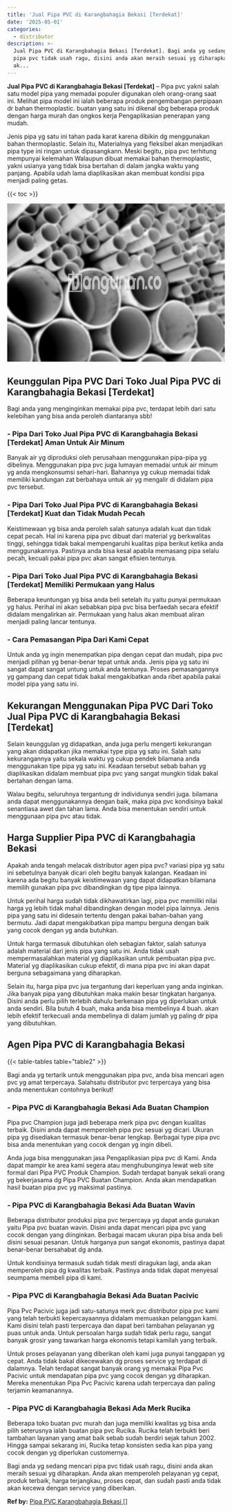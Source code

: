```yaml
---
title: 'Jual Pipa PVC di Karangbahagia Bekasi [Terdekat]'
date: '2025-05-01'
categories:
  - distributor
description: >-
  Jual Pipa PVC di Karangbahagia Bekasi [Terdekat]. Bagi anda yg sedang mencari
  pipa pvc tidak usah ragu, disini anda akan meraih sesuai yg diharapkan. Anda
  ak...
---
```


**Jual Pipa PVC di Karangbahagia Bekasi \[Terdekat\]** – Pipa pvc yakni salah satu model pipa yang memadai populer digunakan oleh orang-orang saat ini. Melihat pipa model ini ialah beberapa produk pengembangan perpipaan dr bahan thermoplastic. buatan yang satu ini dikenal sbg beberapa produk dengan harga murah dan ongkos kerja Pengaplikasian penerapan yang mudah.

Jenis pipa yg satu ini tahan pada karat karena dibikin dg menggunakan bahan thermoplastic. Selain itu, Materialnya yang fleksibel akan menjadikan pipa type ini ringan untuk dipasangkann. Meski begitu, pipa pvc terhitung mempunyai kelemahan Walaupun dibuat memakai bahan thermoplastic, yakni usianya yang tidak bisa bertahan di dalam jangka waktu yang panjang. Apabila udah lama diaplikasikan akan membuat kondisi pipa menjadi paling getas.

{{< toc >}}

![Jual Pipa PVC di Karangbahagia Bekasi [Terdekat]](/images/jaul-pipa-pvc-58.png)

## Keunggulan Pipa PVC Dari Toko Jual Pipa PVC di Karangbahagia Bekasi \[Terdekat\]

Bagi anda yang menginginkan memakai pipa pvc, terdapat lebih dari satu kelebihan yang bisa anda peroleh diantaranya sbb!

### \- Pipa Dari Toko Jual Pipa PVC di Karangbahagia Bekasi \[Terdekat\] Aman Untuk Air Minum

Banyak air yg diproduksi oleh perusahaan menggunakan pipa-pipa yg dibelinya. Menggunakan pipa pvc juga lumayan memadai untuk air minum yg anda mengkonsumsi sehari-hari. Bahannya yg cukup memadai tidak memiliki kandungan zat berbahaya untuk air yg mengalir di didalam pipa pvc tersebut.

### \- Pipa Dari Toko Jual Pipa PVC di Karangbahagia Bekasi \[Terdekat\] Kuat dan Tidak Mudah Pecah

Keistimewaan yg bisa anda peroleh salah satunya adalah kuat dan tidak cepat pecah. Hal ini karena pipa pvc dibuat dari material yg berkwalitas tinggi, sehingga tidak bakal mempengaruhi kualitas pipa berikut ketika anda menggunakannya. Pastinya anda bisa kesal apabila memasang pipa selalu pecah, kecuali pakai pipa pvc akan sangat efisien tentunya.

### \- Pipa Dari Toko Jual Pipa PVC di Karangbahagia Bekasi \[Terdekat\] Memiliki Permukaan yang Halus

Beberapa keuntungan yg bisa anda beli setelah itu yaitu punyai permukaan yg halus. Perihal ini akan sebabkan pipa pvc bisa berfaedah secara efektif didalam mengalirkan air. Permukaan yang halus akan membuat aliran menjadi paling lancar tentunya.

### \- Cara Pemasangan Pipa Dari Kami Cepat

Untuk anda yg ingin menempatkan pipa dengan cepat dan mudah, pipa pvc menjadi pilihan yg benar-benar tepat untuk anda. Jenis pipa yg satu ini sangat dapat sangat untung untuk anda tentunya. Proses pemasangannya yg gampang dan cepat tidak bakal mengakibatkan anda ribet apabila pakai model pipa yang satu ini.

## Kekurangan Menggunakan Pipa PVC Dari Toko Jual Pipa PVC di Karangbahagia Bekasi \[Terdekat\]

Selain keunggulan yg didapatkan, anda juga perlu mengerti kekurangan yang akan didapatkan jika memakai type pipa yg satu ini. Salah satu kekurangannya yaitu sekala waktu yg cukup pendek bilamana anda menggunakan tipe pipa yg satu ini. Keadaan tersebut sebab bahan yg diaplikasikan didalam membuat pipa pvc yang sangat mungkin tidak bakal bertahan dengan lama.

Walau begitu, seluruhnya tergantung dr individunya sendiri juga. bilamana anda dapat menggunakannya dengan baik, maka pipa pvc kondisinya bakal senantiasa awet dan tahan lama. Anda bisa menentukan sendiri untuk menggunaan pipa pvc atau tidak.

## Harga Supplier Pipa PVC di Karangbahagia Bekasi

Apakah anda tengah melacak distributor agen pipa pvc? variasi pipa yg satu ini sebetulnya banyak dicari oleh begitu banyak kalangan. Keadaan ini karena ada begitu banyak keistimewaan yang dapat didapatkan bilamana memilih gunakan pipa pvc dibandingkan dg tipe pipa lainnya.

Untuk perihal harga sudah tidak dikhawatirkan lagi, pipa pvc memiliki nilai harga yg lebih tidak mahal dibandingkan dengan model pipa lainnya. Jenis pipa yang satu ini didesain tertentu dengan pakai bahan-bahan yang bermutu. Jadi dapat mengakibatkan pipa mampu berguna dengan baik yang cocok dengan yg anda butuhkan.

Untuk harga termasuk dibutuhkan oleh sebagian faktor, salah satunya adalah material dari jenis pipa yang satu ini. Anda tidak usah mempermasalahkan material yg diaplikasikan untuk pembuatan pipa pvc. Material yg diaplikasikan cukup efektif, di mana pipa pvc ini akan dapat berguna sebagaimana yang diharapkan.

Selain itu, harga pipa pvc jua tergantung dari keperluan yang anda inginkan. Jika banyak pipa yang dibutuhkan maka makin besar tingkatan harganya. Disini anda perlu pilih terlebih dahulu berkenaan pipa yg diperlukan untuk anda sendiri. Bila butuh 4 buah, maka anda bisa membelinya 4 buah. akan lebih efektif terkecuali anda membelinya di dalam jumlah yg paling dr pipa yang dibutuhkan.

## Agen Pipa PVC di Karangbahagia Bekasi

{{< table-tables table="table2" >}}

Bagi anda yg tertarik untuk menggunakan pipa pvc, anda bisa mencari agen pvc yg amat terpercaya. Salahsatu distributor pvc terpercaya yang bisa anda menentukan contohnya berikut!

### \- Pipa PVC di Karangbahagia Bekasi Ada Buatan Champion

Pipa pvc Champion juga jadi beberapa merk pipa pvc dengan kualitas terbaik. Disini anda dapat memperoleh pipa pvc sesuai yg dicari. Ukuran pipa yg disediakan termasuk benar-benar lengkap. Berbagai type pipa pvc bisa anda menentukan yang cocok dengan yg ingin dibeli.

Anda juga bisa menggunakan jasa Pengaplikasian pipa pvc di Kami. Anda dapat mampir ke area kami segera atau menghubunginya lewat web site formal dari Pipa PVC Produk Champion. Sudah terdapat banyak sekali orang yg bekerjasama dg Pipa PVC Buatan Champion. Anda akan mendapatkan hasil buatan pipa pvc yg maksimal pastinya.

### \- Pipa PVC di Karangbahagia Bekasi Ada Buatan Wavin

Beberapa distributor produksi pipa pvc terpercaya yg dapat anda gunakan yaitu Pipa pvc buatan wavin. Disini anda dapat mencari pipa pvc yang cocok dengan yang diinginkan. Berbagai macam ukuran pipa bisa anda beli disini sesuai pesanan. Untuk harganya pun sangat ekonomis, pastinya dapat benar-benar bersahabat dg anda.

Untuk kondisinya termasuk sudah tidak mesti diragukan lagi, anda akan memperoleh pipa dg kwalitas terbaik. Pastinya anda tidak dapat menyesal seumpama membeli pipa di kami.

### \- Pipa PVC di Karangbahagia Bekasi Ada Buatan Pacivic

Pipa Pvc Pacivic juga jadi satu-satunya merk pvc distributor pipa pvc kami yang telah terbukti kepercayaannya didalam memuaskan pelanggan kami. Kami disini telah pasti terpercaya dan dapat beri tambahan pelayanan yg puas untuk anda. Untuk persoalan harga sudah tidak perlu ragu, sangat banyak grosir yang tawarkan harga ekonomis tetapi kamilah yang terbaik.

Untuk proses pelayanan yang diberikan oleh kami juga punyai tanggapan yg cepat. Anda tidak bakal dikecewakan dg proses service yg terdapat di dalamnya. Telah terdapat sangat banyak orang yg memakai Pipa Pvc Pacivic untuk mendapatan pipa pvc yang cocok dengan yg diharapkan. Mereka menentukan Pipa Pvc Pacivic karena udah terpercaya dan paling terjamin keamanannya.

### \- Pipa PVC di Karangbahagia Bekasi Ada Merk Rucika

Beberapa toko buatan pvc murah dan juga memiliki kwalitas yg bisa anda pilih seterusnya ialah buatan pipa pvc Rucika. Rucika telah terbukti beri tambahan layanan yang amat baik sebab sudah berdiri sejak tahun 2002. Hingga sampai sekarang ini, Rucika tetap konsisten sedia kan pipa yang cocok dengan yg diperlukan customernya.

Bagi anda yg sedang mencari pipa pvc tidak usah ragu, disini anda akan meraih sesuai yg diharapkan. Anda akan memperoleh pelayanan yg cepat, produk terbaik, harga terjangkau, proses cepat, dan sudah pasti anda tidak akan kecewa dengan service yang diberikan.

**Ref by:** [Pipa PVC Karangbahagia Bekasi []](https://id.wikipedia.org/wiki/Pipa)
